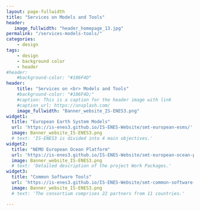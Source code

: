 ```yaml
---
layout: page-fullwidth
title: "Services on Models and Tools"
header:
   image_fullwidth: "header_homepage_13.jpg"
permalink: "/services-models-tools/"
categories:
    - design
tags:
    - design
    - background color
    - header
#header:
    #background-color: "#186F4D"
header:
    title: "Services on <br> Models and Tools"
    #background-color: "#186F4D;"
    #caption: This is a caption for the header image with link
    #caption_url: https://unsplash.com/
    image_fullwidth: "Banner_website_IS-ENES3.png"
widget1:
  title: "European Earth System Models"
  url: 'https://is-enes3.github.io/IS-ENES-Website/smt-european-esms/'
  image: Banner_website_IS-ENES3.png
  # text: 'IS-ENES3 is divided into 4 main objectives.'
widget2:
  title: "NEMO European Ocean Platform"
  url: 'https://is-enes3.github.io/IS-ENES-Website/smt-european-ocean-platform/'
  image: Banner_website_IS-ENES3.png
  # text: 'Detailed description of the project Work Packages.'
widget3:
  title: "Common Software Tools"
  url: 'https://is-enes3.github.io/IS-ENES-Website/smt-common-software-tools/'
  image: Banner_website_IS-ENES3.png
  # text: 'The consortium comprises 22 partners from 11 countries.'

---
```


